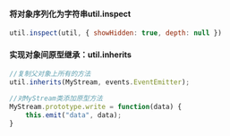 #### 将对象序列化为字符串util.inspect

```js
util.inspect(util, { showHidden: true, depth: null })
```



#### 实现对象间原型继承：util.inherits

```js
//复制父对象上所有的方法
util.inherits(MyStream, events.EventEmitter);

//对MyStream类添加原型方法
MyStream.prototype.write = function(data) {
    this.emit("data", data);
}
```

